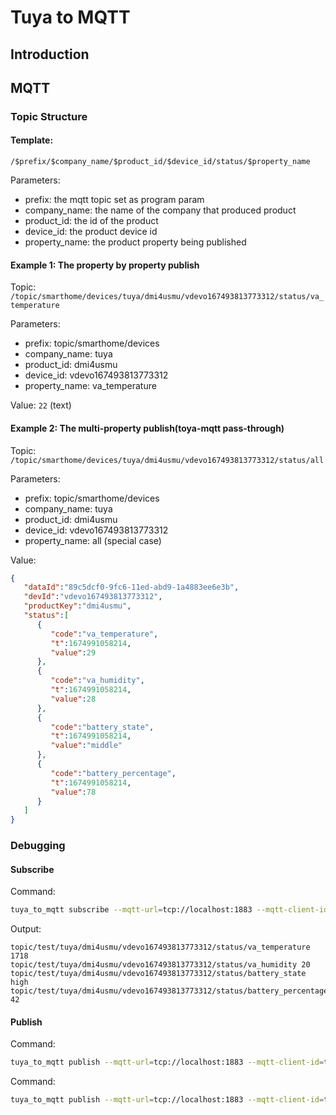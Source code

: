 # Tuya to MQTT

## Introduction

## MQTT

### Topic Structure

#### Template: 
```/$prefix/$company_name/$product_id/$device_id/status/$property_name```

Parameters:
- prefix: the mqtt topic set as program param
- company_name: the name of the company that produced product
- product_id: the id of the product
- device_id: the product device id
- property_name: the product property being published

#### Example 1: The property by property publish

Topic: ```/topic/smarthome/devices/tuya/dmi4usmu/vdevo167493813773312/status/va_temperature```

Parameters:
- prefix: topic/smarthome/devices
- company_name: tuya
- product_id: dmi4usmu
- device_id: vdevo167493813773312
- property_name: va_temperature

Value:
```22``` (text)

#### Example 2: The multi-property publish(toya-mqtt pass-through)

Topic: ```/topic/smarthome/devices/tuya/dmi4usmu/vdevo167493813773312/status/all```

Parameters:
- prefix: topic/smarthome/devices
- company_name: tuya
- product_id: dmi4usmu
- device_id: vdevo167493813773312
- property_name: all (special case)

Value:
```json
{
   "dataId":"89c5dcf0-9fc6-11ed-abd9-1a4883ee6e3b",
   "devId":"vdevo167493813773312",
   "productKey":"dmi4usmu",
   "status":[
      {
         "code":"va_temperature",
         "t":1674991058214,
         "value":29
      },
      {
         "code":"va_humidity",
         "t":1674991058214,
         "value":28
      },
      {
         "code":"battery_state",
         "t":1674991058214,
         "value":"middle"
      },
      {
         "code":"battery_percentage",
         "t":1674991058214,
         "value":78
      }
   ]
}
```
### Debugging

#### Subscribe

Command:
```bash
tuya_to_mqtt subscribe --mqtt-url=tcp://localhost:1883 --mqtt-client-id=test --mqtt-username=*** --mqtt-password=*** --mqtt-topic=topic/test/#
```

Output:
```text
topic/test/tuya/dmi4usmu/vdevo167493813773312/status/va_temperature 1718
topic/test/tuya/dmi4usmu/vdevo167493813773312/status/va_humidity 20
topic/test/tuya/dmi4usmu/vdevo167493813773312/status/battery_state high
topic/test/tuya/dmi4usmu/vdevo167493813773312/status/battery_percentage 42
```

#### Publish

Command:
```bash
tuya_to_mqtt publish --mqtt-url=tcp://localhost:1883 --mqtt-client-id=test2 --mqtt-username=*** --mqtt-password=*** --mqtt-topic=topic/test/tuya/dmi4usmu/vdevo167493813773312/status/all --json={"dataId":"371ac9f3-9f61-11ed-abd9-1a4883ee6e3b","devId":"vdevo167493813773312","productKey":"dmi4usmu","status":[{"code":"va_temperature","t":1674947540350,"value":1718},{"code":"va_humidity","t":1674947540350,"value":20},{"code":"battery_state","t":1674947540350,"value":"high"},{"code":"battery_percentage","t":1674947540350,"value":42}]}
```

Command:
```bash
tuya_to_mqtt publish --mqtt-url=tcp://localhost:1883 --mqtt-client-id=test2 --mqtt-username=*** --mqtt-password=*** --mqtt-topic=topic/test/tuya/dmi4usmu/vdevo167493813773312/status/va_temperature --text=24
```